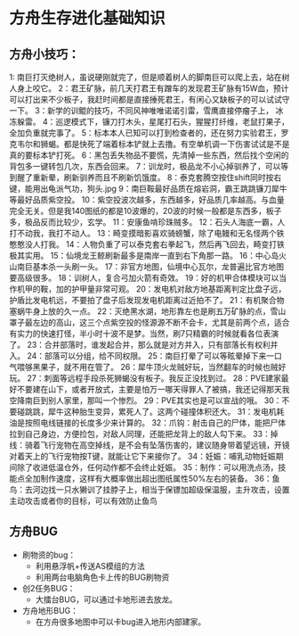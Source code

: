 

# 方舟生存进化基础知识

## 方舟小技巧：

1: 南巨打灭绝树人，虽说硬刚就完了，但是顺着树人的脚南巨可以爬上去，站在树人身上咬它。
2：君王矿脉，前几天打君王有蹭车的发现君王矿脉有15W血，预计可以打出来不少板子，我赶时间都是直接捶死君王，有闲心又缺板子的可以试试守一下。
3：新学的训鲲的技巧，不同风神唯唯诺诺引雷，雪鹰直接停瘤子上， 冰冻躲雷。
4：巡逻模式下，镰刀打木头，星尾打石头，猩猩打纤维，老鼠打果子，全加负重就完事了。
5：标本本人已知可以打到检查者的，还在努力实验君王，罗克韦尔和狮蝎。都是快死了端着标本铲就上去撸。有空单机调一下伤害试试是不是真的要标本铲打死。
6：黑包丢失物品不要慌，先清掉一些东西，然后找个空闲的背包多一键转包几次，东西会回来。
7：训龙时，极品龙不小心掉驯养了，可以等到醒了重新晕，刷新驯养而且不刷新饥饿度。
8：泰克套腾空按住shift同时按右键，能用出龟派气功，狗头.jpg
9：南巨鞍最好品质在熔岩洞，霸王跳跳镰刀犀牛等最好品质紫空投。
10：紫空投波次越多，东西越多，好品质几率越高。与血量完全无关。但是我140图纸的都是10波爆的，20波的时候一般都是东西多，板子多，极品反而比较少，玄学。
11：安康鱼啃珍珠贼多。
12：石头人海底一霸，人打不动我，我打不动人。
13：畸变摸暗影喜欢骑螃蟹，除了电鳗和无名怪两个铁憨憨没人打我。
14：人物负重了可以泰克套右拳起飞，然后再飞回去，畸变打铁极其实用。
15：仙境龙王鲸刷新最多是南岸一直到右下角那一路。
16：中心岛火山南巨基本杀一头刷一头。
17：非官方地图，仙境中心瓦尔，龙普遍比官方地图要高级很多。
18：训树人，复合弓加火箭有奇效。
19：好的机甲合体模块可以当作机甲的鞍，加的护甲量非常可观。
20：发电机对敌方地基距离判定比盘子远，护盾比发电机远，不要拍了盘子后发现发电机距离过近拍不了。
21：有机聚合物塞蜗牛身上放的久一点。
22：灭绝黑水湖，地形靠左也是刷五万矿脉的点，雪山罩子最左边的高山，这三个点紫空投的怪源源不断不会卡，尤其是前两个点，适合有实力的快速打怪，半小时十波不是梦。当然，刷7只精霸的时候就看各位表演了。
23：合并部落时，谁发起合并，那么就是对方并入，只有部落长有权利并入。
24：部落可以分组，给不同权限。
25：南巨打晕了可以等眩晕掉下来一口气喂够黑果子，就不用在管了。
26：犀牛顶火龙贼好玩，当然翻车的时候也贼好玩。
27：刺面等远程手段杀死狮蝎没有板子。我反正没找到过。
28：PVE建家最好不要建在山下，或者开放式，主要是怕万一哪天得罪人了被搞，我还记得那天我空降南巨到别人家里，那叫一个惨烈。
29：PVE其实也是可以宣战的哦。
30：不要碰跳跳，犀牛这种胎生变异，累死人了。这两个碰撞体积还大。
31：发电机耗油是按照电线链接的长度多少来计算的。
32：爪钩：射击自己的尸体，能把尸体拉到自己身边，方便捡包，对敌人同理，还能把龙背上的敌人勾下来。
33：掉线：骑着飞行宠物在高空掉线，是不会有坠落伤害的，建议随身带着望远镜，开镜对着天上的飞行宠物按T键，就能让它下来接你了。
34：妊娠：哺乳动物妊娠期间除了收进低温仓外，任何动作都不会终止妊娠。
35：制作：可以用洗点汤，技能点全加制作速度，这样有大概率做出超出图纸属性50%左右的装备。
36：鱼鸟：去河边找一只水獭训了挂脖子上，相当于保镖加超级保温服，主升攻击，设置主动攻击或者你的目标，可以有效防止鱼鸟


## 方舟BUG

* 刷物资的bug：
  * 利用悬浮帆+传送AS模组的方法
  * 利用两台电脑角色卡上传的BUG刷物资
* 创2任务BUG：
  * 大擂台BUG，可以通过卡地形进去放龙。
* 方舟地形BUG：
  * 在方舟很多地图中可以卡bug进入地形内部建家。
